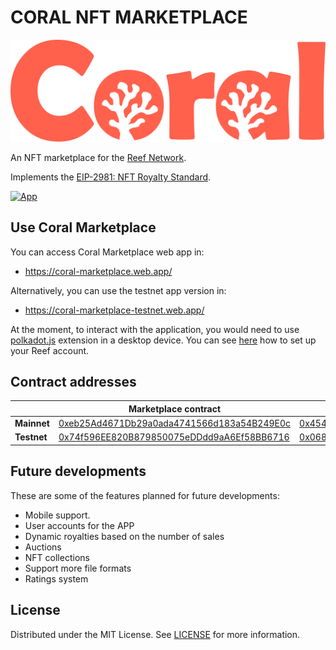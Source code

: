 
# CORAL NFT MARKETPLACE

<p align="center">
<img style="text-align:center;" src="/coral.png">
</p>

An NFT marketplace for the [Reef Network](https://reef.finance/).

Implements the [EIP-2981: NFT Royalty Standard](https://eips.ethereum.org/EIPS/eip-2981).

[![App](https://i.imgur.com/DBDwW1b.png)](https://coral-marketplace.web.app/)


## Use Coral Marketplace

You can access Coral Marketplace web app in:
 - https://coral-marketplace.web.app/

Alternatively, you can use the testnet app version in:
- https://coral-marketplace-testnet.web.app/

At the moment, to interact with the application, you would need to use [polkadot.js](https://polkadot.js.org/extension/) extension in a desktop device. 
You can see [here](https://www.youtube.com/watch?v=FdWmdGZfXw4) how to set up your Reef account.


## Contract addresses

| | Marketplace contract | NFT contract |
|---|---|---|
|__Mainnet__|[0xeb25Ad4671Db29a0ada4741566d183a54B249E0c](https://reefscan.com/contract/0xeb25Ad4671Db29a0ada4741566d183a54B249E0c)|[0x454Eb6633f34DE2E12b7a66CD0bd4Ddd3C63b798](https://reefscan.com/contract/0x454Eb6633f34DE2E12b7a66CD0bd4Ddd3C63b798)|
| __Testnet__ |[0x74f596EE820B879850075eDDdd9aA6Ef58BB6716](https://testnet.reefscan.com/contract/0x74f596EE820B879850075eDDdd9aA6Ef58BB6716)|[0x068327725148ca468be75A1887c8E1ce26E808aA](https://testnet.reefscan.com/contract/0x068327725148ca468be75A1887c8E1ce26E808aA)|


## Future developments

These are some of the features planned for future developments:
- Mobile support.
- User accounts for the APP
- Dynamic royalties based on the number of sales
- Auctions
- NFT collections
- Support more file formats
- Ratings system


## License

Distributed under the MIT License. See [LICENSE](LICENSE) for more information.
